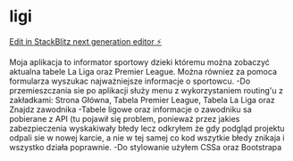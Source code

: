 # ligi

[Edit in StackBlitz next generation editor ⚡️](https://stackblitz.com/~/github.com/Nowak20p/ligi)


Moja aplikacja to informator sportowy dzieki któremu można zobaczyć aktualna tabele La Liga oraz Premier League. Można równiez za pomoca formularza wyszukac najważniejsze informacje o sportowcu.
-Do przemieszczania sie po aplikacji służy menu z wykorzystaniem routing'u z zakładkami: Strona Główna, Tabela Premier League, Tabela La Liga oraz Znajdz zawodnika
-Tabele ligowe oraz informacje o zawodniku sa pobierane z API (tu pojawił się problem, ponieważ przez jakies zabezpieczenia wyskakiwały błedy lecz odkryłem że gdy podgląd projektu odpali sie w nowej karcie, a nie w tej samej co kod wszytkie błedy znikaja i wszystko działa poprawnie.
-Do stylowanie użyłem CSSa oraz Bootstrapa
